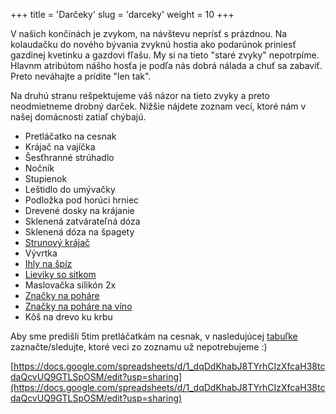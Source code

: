 +++
title = 'Darčeky'
slug = 'darceky'
weight = 10
+++

V našich končinách je zvykom, na návštevu neprísť s prázdnou. Na kolaudačku do nového bývania zvyknú hostia ako podarúnok priniesť gazdinej kvetinku a gazdovi fľašu. My si na tieto "staré zvyky" nepotrpíme. Hlavnm atribútom nášho hosťa je podľa nás dobrá nálada a chuť sa zabaviť. Preto neváhajte a prídite "len tak".

Na druhú stranu rešpektujeme váš názor na tieto zvyky a preto neodmietneme drobný darček. Nižšie nájdete zoznam vecí, ktoré nám v našej domácnosti zatiaľ chýbajú.

- Pretláčatko na cesnak
- Krájač na vajíčka
- Šesťhranné strúhadlo
- Nočník
- Stupienok
- Leštidlo do umývačky
- Podložka pod horúci hrniec
- Drevené dosky na krájanie
- Sklenená zatvárateľná dóza
- Sklenená dóza na špagety
- [Strunový krájač](https://eshop.tescoma.sk/strunovy-krajac-univerzalny-presto)
- Vývrtka
- [Ihly na špíz](https://eshop.tescoma.sk/ihla-na-spiz-presto-20-cm-6-ks)
- [Lieviky so sitkom](https://eshop.tescoma.sk/lieviky-so-sitkom-presto-4-ks)
- Maslovačka silikón 2x
- [Značky na poháre](https://eshop.tescoma.sk/znacky-na-pohare-mydrink-12-ks-ocean)
- [Značky na poháre na víno](https://eshop.tescoma.sk/party-kruzok-uno-vino-12-farieb?gclid=Cj0KCQjw3JXtBRC8ARIsAEBHg4m0-4gwn0pwUzdrr_5WswzOn1p_lJaDknaoEYnNiwZUJPbBXlrcZ0AaAhUWEALw_wcB)
- Kôš na drevo ku krbu

Aby sme predišli 5tim pretláčatkám na cesnak, v nasledujúcej [tabuľke](https://docs.google.com/spreadsheets/d/1_dqDdKhabJ8TYrhCIzXfcaH38tcdaQcvUQ9GTLSpOSM/edit?usp=sharing) zaznačte/sledujte, ktoré veci zo zoznamu už nepotrebujeme :)

[https://docs.google.com/spreadsheets/d/1_dqDdKhabJ8TYrhCIzXfcaH38tcdaQcvUQ9GTLSpOSM/edit?usp=sharing](https://docs.google.com/spreadsheets/d/1_dqDdKhabJ8TYrhCIzXfcaH38tcdaQcvUQ9GTLSpOSM/edit?usp=sharing)
